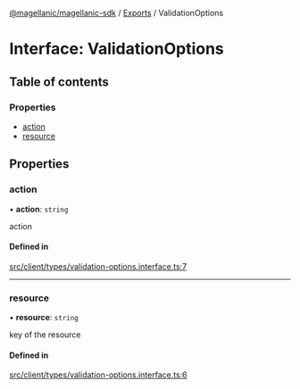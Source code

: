 [@magellanic/magellanic-sdk](../README.md) / [Exports](../modules.md) / ValidationOptions

# Interface: ValidationOptions

## Table of contents

### Properties

- [action](ValidationOptions.md#action)
- [resource](ValidationOptions.md#resource)

## Properties

### action

• **action**: `string`

action

#### Defined in

[src/client/types/validation-options.interface.ts:7](https://github.com/Magellanic-AI/magellanic-sdk-nodejs/blob/0e4ce76/src/client/types/validation-options.interface.ts#L7)

___

### resource

• **resource**: `string`

key of the resource

#### Defined in

[src/client/types/validation-options.interface.ts:6](https://github.com/Magellanic-AI/magellanic-sdk-nodejs/blob/0e4ce76/src/client/types/validation-options.interface.ts#L6)

